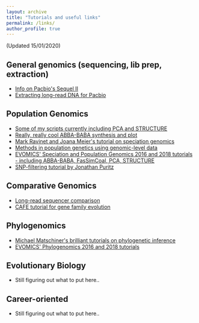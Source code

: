 ```yaml
---
layout: archive
title: "Tutorials and useful links"
permalink: /links/
author_profile: true
---
```


(Updated 15/01/2020)

General genomics (sequencing, lib prep, extraction)
------
* [Info on Pacbio's Sequel II](https://www.pacb.com/wp-content/uploads/Overview-Sequel-Systems-Application-Options-and-Sequencing-Recommendations.pdf)
* [Extracting long-read DNA for Pacbio](https://extractdnaforpacbio.com/)

Population Genomics
------
* [Some of my scripts currently including PCA and STRUCTURE](https://github.com/jcerca/population_genomics)
* [Really, really cool ABBA-BABA synthesis and plot](https://nbviewer.jupyter.org/github/dereneaton/ipyrad/blob/master/tests/cookbook-abba-baba.ipynb)
* [Mark Ravinet and Joana Meier's tutorial on speciation genomics](https://speciationgenomics.github.io/)
* [Methods in population genetics using genomic-level data](http://methodspopgen.com/)
* [EVOMICS' Speciation and Population Genomics 2016 and 2018 tutorials - including ABBA-BABA, FasSimCoal, PCA, STRUCTURE](http://evomics.org/learning/population-and-speciation-genomics/)
* [SNP-filtering tutorial by Jonathan Puritz](https://www.ddocent.com/filtering/)

Comparative Genomics
------
* [Long-read sequencer comparison](https://github.com/rrwick/Long-read-assembler-comparison)
* [CAFE tutorial for gene family evolution](https://iu.app.box.com/v/cafetutorial-files)

Phylogenomics
------
* [Michael Matschiner's brilliant tutorials on phylogenetic inference](https://github.com/mmatschiner/tutorials)
* [EVOMICS' Phylogenomics 2016 and 2018 tutorials](http://evomics.org/learning/phylogenetics/)

Evolutionary Biology
------
* Still figuring out what to put here..

Career-oriented
------
* Still figuring out what to put here..

